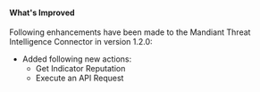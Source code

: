 #### What's Improved

Following enhancements have been made to the Mandiant Threat Intelligence Connector in version 1.2.0: 

- Added following new actions:
  - Get Indicator Reputation
  - Execute an API Request


